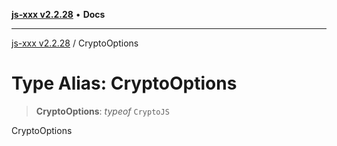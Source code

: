 [**js-xxx v2.2.28**](../README.md) • **Docs**

***

[js-xxx v2.2.28](../README.md) / CryptoOptions

# Type Alias: CryptoOptions

> **CryptoOptions**: *typeof* `CryptoJS`

CryptoOptions

